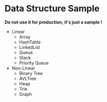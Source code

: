 # Data Structure Sample
__Do not use it for production, it's just a sample !__ 

* Linear
  * Array
  * HashTable
  * LinkedList
  * Queue
  * Stack
  * Priority Queue
* Non-Linear
  * Binary Tree
  * AVLTree
  * Heap
  * Trie
  * Graph
